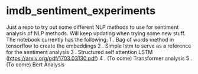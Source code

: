 # imdb_sentiment_experiments
Just a repo to try out some different NLP methods to use for sentiment analysis of NLP methods. Will keep updating when trying some new stuff. The notebook currently has the following:
1 . Bag of words method in tensorflow to create the embeddings
2 . Simple lstm to serve as a reference for the sentiment analysis
3 . Structured self attention LSTM (https://arxiv.org/pdf/1703.03130.pdf)
4 . (To come) Transformer analysis
5 . (To come) Bert Analysis

